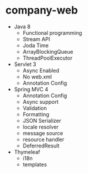 # company-web

- Java 8
	- Functional programming
	- Stream API
	- Joda Time
	- ArrayBlockingQueue
	- ThreadPoolExecutor
- Servlet 3
	- Async Enabled
	- No web.xml
	- Annotation Config
- Spring MVC 4
	- Annotation Config
	- Async support
	- Validation
	- Formatting
	- JSON Serializer
	- locale resolver
	- message source
	- resource handler
	- DeferredResult
- Thymeleaf
	- i18n
	- templates


